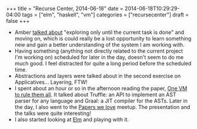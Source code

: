 +++
title = "Recurse Center, 2014-06-18"
date = 2014-06-18T10:29:29-04:00
tags = ["elm", "haskell", "vm"]
categories = ["recursecenter"]
draft = false
+++

-   Amber [talked about](http://www.subsymbol.org/2014/06/hacker-school-tuesday-june-17th-2014.html) "exploring only until the current task is done"
    and moving on, which is could really be a lost opportunity to learn
    something new and gain a better understanding of the system I am
    working with.
-   Having something (anything not directly related to the current
    project I'm working on) scheduled for later in the day, doesn't seem
    to do me much good. I feel distracted for quite a long period before
    the scheduled time.
-   Abstractions and layers were talked about in the second exercise on
    Applicatives... Layering, FTW!
-   I spent about an hour or so in the afternoon reading the paper, [One
    VM to rule them all](https://www.cs.purdue.edu/homes/gkrichar/papers/onward2013-wuerthinger-truffle.pdf).  It talked about Truffle: an API to implement
    an AST parser for any language and Graal: a JIT compiler for the
    ASTs.  Later in the day, I also went to the [Papers we love](http://www.meetup.com/papers-we-love/events/178049922/) meetup.
    The presentation and the talks were quite interesting!
-   I also started looking at [Elm](http://elm-lang.org) and playing with it.
